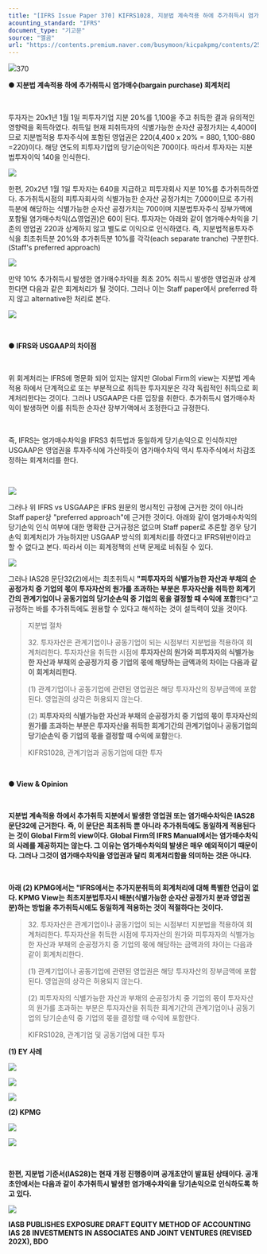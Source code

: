 ```yaml
---
title: "[IFRS Issue Paper 370] KIFRS1028, 지분법 계속적용 하에 추가취득시 염가매수(bargain purchase) 회계처리"
acounting_standard: "IFRS"
document_type: "기고문"
source: "엘곰"
url: "https://contents.premium.naver.com/busymoon/kicpakpmg/contents/250210125844645hr"
---
```

![](https://n2.news.naver.com/l.gif?type=content)370

**● 지분법 계속적용 하에 추가취득시 염가매수(bargain purchase) 회계처리**

​

투자자는 20x1년 1월 1일 피투자기업 지분 20%를 1,100을 주고 취득한 결과 유의적인 영향력을 획득하였다. 취득일 현재 피취득자의 식별가능한 순자산 공정가치는 4,400이므로 지분법적용 투자주식에 포함된 영업권은 220(4,400 x 20% = 880, 1,100-880 =220)이다. 해당 연도의 피투자기업의 당기순이익은 700이다. 따라서 투자자는 지분법투자이익 140을 인식한다.

![](https://scs-phinf.pstatic.net/MjAyNTAyMTBfNzkg/MDAxNzM5MTU4Njk3NzE2.85SmehxY-RmDW5d1uAA2ogExcjj2Vej0YDPlS_fGVP8g.h-1JXICK4N_Kwr_mcP70i3J9_EJsF5xEwMYewzpINa8g.PNG/image.png?type=w800)

한편, 20x2년 1월 1일 투자자는 640을 지급하고 피투자회사 지분 10%를 추가취득하였다. 추가취득시점의 피투자회사의 식별가능한 순자산 공정가치는 7,000이므로 추가취득분에 해당하는 식별가능한 순자산 공정가치는 700이며 지분법투자주식 장부가액에 포함될 염가매수차익(△영업권)은 60이 된다. 투자자는 아래와 같이 염가매수차익을 기존의 영업권 220과 상계하지 않고 별도로 이익으로 인식하였다. 즉, 지분법적용투자주식을 최초취득분 20%와 추가취득분 10%를 각각(each separate tranche) 구분한다. (Staff's preferred approach)

![](https://scs-phinf.pstatic.net/MjAyNTAyMTBfNCAg/MDAxNzM5MTU5MDU2MDA2.c4yI5u0wZdO7nCZnF95H1VP3JrIJXljwv0koJ3UQd78g.NzwqCqbsCNAeOJ3yAjv_L2nCIYOzjxDGZVMdlJD-tQsg.PNG/image.png?type=w800)

만약 10% 추가취득시 발생한 염가매수차익을 최초 20% 취득시 발생한 영업권과 상계한다면 다음과 같은 회계처리가 될 것이다. 그러나 이는 Staff paper에서 preferred 하지 않고 alternative한 처리로 본다.

![](https://scs-phinf.pstatic.net/MjAyNTAyMTBfMjY0/MDAxNzM5MTU5NDc0MTYy.2A5RfMqaNevu1dF2aNLFuSipEnkqdtCQHfAJbx6XLIgg.iScelaSBuFA5KNJ2IJ18Mit-ciZDUDu3LctjRgCg04Ag.PNG/image.png?type=w800)

​

**● IFRS와 USGAAP의 차이점**

​

위 회계처리는 IFRS에 명문화 되어 있지는 않지만 Global Firm의 view는 지분법 계속적용 하에서 단계적으로 또는 부분적으로 취득한 투자지분은 각각 독립적인 취득으로 회계처리한다는 것이다. 그러나 USGAAP은 다른 입장을 취한다. 추가취득시 염가매수차익이 발생하면 이를 취득한 순자산 장부가액에서 조정한다고 규정한다.

​

즉, IFRS는 염가매수차익을 IFRS3 취득법과 동일하게 당기손익으로 인식하지만 USGAAP은 영업권을 투자주식에 가산하듯이 염가매수차익 역시 투자주식에서 차감조정하는 회계처리를 한다.

​

![](https://scs-phinf.pstatic.net/MjAyNTAyMTBfMTc5/MDAxNzM5MTU4MTIxODk0.a5ISDtpkg5DrZoHpizm0USVscBJSMiGzu9DJanP-uCMg.UvFIeNSezzamK-EnBGEphWdaaBMUMrZp6352VgOdFYEg.PNG/image.png?type=w800)

그러나 위 IFRS vs USGAAP은 IFRS 원문의 명시적인 규정에 근거한 것이 아니라 Staff paper상 "preferred approach"에 근거한 것이다. 아래와 같이 염가매수차익의 당기손익 인식 여부에 대한 명확한 근거규정은 없으며 Staff paper로 추론할 경우 당기손익 회계처리가 가능하지만 USGAAP 방식의 회계처리를 하였다고 IFRS위반이라고 할 수 없다고 본다. 따라서 이는 회계정책의 선택 문제로 비춰질 수 있다.

![](https://scs-phinf.pstatic.net/MjAyNTAyMTBfMTQw/MDAxNzM5MTcxMzA3ODY2.V_RuIJzDgWsZOqRKWyEqP00ysdq7DglQM7XCpCxqcqMg.hivrFDxEVvcWVBfO1m4rLlJwKAsdI4YX1wb59tmayDMg.PNG/image.png?type=w800)

그러나 IAS28 문단32(2)에서는 최초취득시 **"피투자자의 식별가능한 자산과 부채의 순공정가치 중 기업의 몫이 투자자산의 원가를 초과하는 부분은 투자자산을 취득한 회계기간의 관계기업이나 공동기업의 당기순손익 중 기업의 몫을 결정할 때 수익에 포함**한다"고 규정하는 바를 추가취득에도 원용할 수 있다고 해석하는 것이 설득력이 있을 것이다.

> 지분법 절차
> 
> 32\. 투자자산은 관계기업이나 공동기업이 되는 시점부터 지분법을 적용하여 회계처리한다. 투자자산을 취득한 시점에 **투자자산의 원가와 피투자자의 식별가능한 자산과 부채의 순공정가치 중 기업의 몫에 해당하는 금액과의 차이는 다음과 같이 회계처리한다.**
> 
> (1) 관계기업이나 공동기업에 관련된 영업권은 해당 투자자산의 장부금액에 포함된다. 영업권의 상각은 허용되지 않는다.
> 
> (2) **피투자자의 식별가능한 자산과 부채의 순공정가치 중 기업의 몫이 투자자산의 원가를 초과하는 부분은 투자자산을 취득한 회계기간의 관계기업이나 공동기업의 당기순손익 중 기업의 몫을 결정할 때 수익에 포함**한다.
> 
> KIFRS1028, 관계기업과 공동기업에 대한 투자

**​**

**● View & Opinion**

**​**

**지분법 계속적용 하에서 추가취득 지분에서 발생한 영업권 또는 염가매수차익은 IAS28 문단32에 근거한다. 즉, 이 문단은 최초취득 뿐 아니라 추가취득에도 동일하게 적용된다는 것이 Global Firm의 view이다. Global Firm의 IFRS Manual에서는 염가매수차익의 사례를 제공하지는 않는다. 그 이유는 염가매수차익의 발생은 매우 예외적이기 때문이다. 그러나 그것이 염가매수차익을 영업권과 달리 회계처리함을 의미하는 것은 아니다.**

**​**

**아래 (2) KPMG에서는 "IFRS에서는 추가지분취득의 회계처리에 대해 특별한 언급이 없다. KPMG View는 최초지분법투자시 배분(식별가능한 순자산 공정가치 분과 영업권 분)하는 방법을 추가취득시에도 동일하게 적용하는 것이 적절하다는 것이다.**

> 32\. 투자자산은 관계기업이나 공동기업이 되는 시점부터 지분법을 적용하여 회계처리한다. 투자자산을 취득한 시점에 투자자산의 원가와 피투자자의 식별가능한 자산과 부채의 순공정가치 중 기업의 몫에 해당하는 금액과의 차이는 다음과 같이 회계처리한다.
> 
> (1) 관계기업이나 공동기업에 관련된 영업권은 해당 투자자산의 장부금액에 포함된다. 영업권의 상각은 허용되지 않는다.
> 
> (2) 피투자자의 식별가능한 자산과 부채의 순공정가치 중 기업의 몫이 투자자산의 원가를 초과하는 부분은 투자자산을 취득한 회계기간의 관계기업이나 공동기업의 당기순손익 중 기업의 몫을 결정할 때 수익에 포함한다.
> 
> KIFRS1028, 관계기업 및 공동기업에 대한 투자

**(1) EY 사례**

![](https://scs-phinf.pstatic.net/MjAyNTAyMTBfMTY5/MDAxNzM5MTYwNjU3NzI2.KYKket1PoZlPBGZtLkTxK4L3L95a9reOfwbjKeGysXwg.j3qbnyHtiIzH4ugCQcnKhkfuBMoRgLyJ_mZjaQjjyuIg.PNG/image.png?type=w800)

![](https://scs-phinf.pstatic.net/MjAyNTAyMTBfMTIy/MDAxNzM5MTYwNjgyNzQz.Q11KMsrUmpwIFf9LTSenq8ir2u44A5frNaQ7sUgTAgEg.wAKAbV6WFzYiRPUiHQP62g_wNYSkIViOrFnElJVD7s4g.PNG/image.png?type=w800)

![](https://scs-phinf.pstatic.net/MjAyNTAyMTBfMjE0/MDAxNzM5MTYwNzExMzQ4.0NhKke7qMph6ekerJlxjDtMIB3nHXeT_knwGKe4t4XUg.ZJ3BGeXGguNaQv2LnH9OksIimClToTN560pDdjxCpbAg.PNG/image.png?type=w800)

**(2) KPMG**

![](https://scs-phinf.pstatic.net/MjAyNTAyMTBfMTkg/MDAxNzM5MTYwODY0MjU2.JkaCacbLlsTDpnTo71UnBk4bzrjfFQhEuW5_1sY_YHog.tm7-3Tk2WbnuFSr0XferXQLt_kirZnsh7iLB6RyExL0g.PNG/image.png?type=w800)

![](https://scs-phinf.pstatic.net/MjAyNTAyMTBfMjgg/MDAxNzM5MTYwODg3MjAy.sVqyP0HApc46HepMobziuS7yDlD18AKeFoUnQ70w90wg.8lIkNVXg9-b7sAFXElRFUunCTTCWx8QfdQNcf73Vz_0g.PNG/image.png?type=w800)

**​**

**한편, 지분법 기준서(IAS28)는 현재 개정 진행중이며 공개초안이 발표된 상태이다. 공개초안에서는 다음과 같이 추가취득시 발생한 염가매수차익을 당기손익으로 인식하도록 하고 있다.**

![](https://scs-phinf.pstatic.net/MjAyNTAyMTBfMjM3/MDAxNzM5MTc2MDQ5Mzk1.gMAvDn866__8qkhTVPA3Wv0B1r7wUa-B3B14DSgOlLAg.WuMkCxj5rYAMbeaFudhCxYCghUHtrMDu0wJ_TLDIMDMg.PNG/image.png?type=w800)

**IASB PUBLISHES EXPOSURE DRAFT EQUITY METHOD OF ACCOUNTING IAS 28 INVESTMENTS IN ASSOCIATES AND JOINT VENTURES (REVISED 202X), BDO**

**​**